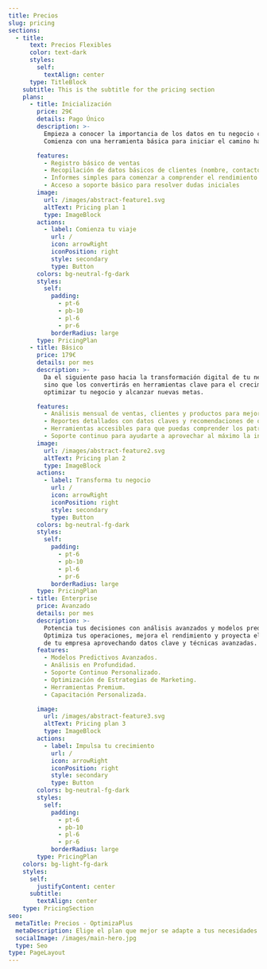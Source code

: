 ```yaml
---
title: Precios
slug: pricing
sections:
  - title:
      text: Precios Flexibles
      color: text-dark
      styles:
        self:
          textAlign: center
      type: TitleBlock
    subtitle: This is the subtitle for the pricing section
    plans:
      - title: Inicialización
        price: 29€
        details: Pago Único
        description: >-
          Empieza a conocer la importancia de los datos en tu negocio con un enfoque sencillo.
          Comienza con una herramienta básica para iniciar el camino hacia la optimización de tu empresa.

        features:
          - Registro básico de ventas
          - Recopilación de datos básicos de clientes (nombre, contacto, etc.)
          - Informes simples para comenzar a comprender el rendimiento
          - Acceso a soporte básico para resolver dudas iniciales
        image:
          url: /images/abstract-feature1.svg
          altText: Pricing plan 1
          type: ImageBlock
        actions:
          - label: Comienza tu viaje
            url: /
            icon: arrowRight
            iconPosition: right
            style: secondary
            type: Button
        colors: bg-neutral-fg-dark
        styles:
          self:
            padding:
              - pt-6
              - pb-10
              - pl-6
              - pr-6
            borderRadius: large
        type: PricingPlan
      - title: Básico
        price: 179€
        details: por mes
        description: >-
          Da el siguiente paso hacia la transformación digital de tu negocio. Con el Plan Básico, no solo recopilarás datos,
          sino que los convertirás en herramientas clave para el crecimiento. Empieza a tomar decisiones informadas que te permitirán   
          optimizar tu negocio y alcanzar nuevas metas.

        features:
          - Análisis mensual de ventas, clientes y productos para mejorar tu rendimiento.
          - Reportes detallados con datos claves y recomendaciones de optimización.
          - Herramientas accesibles para que puedas comprender los patrones de tu negocio.
          - Soporte continuo para ayudarte a aprovechar al máximo la información recopilada.
        image:
          url: /images/abstract-feature2.svg
          altText: Pricing plan 2
          type: ImageBlock
        actions:
          - label: Transforma tu negocio
            url: /
            icon: arrowRight
            iconPosition: right
            style: secondary
            type: Button
        colors: bg-neutral-fg-dark
        styles:
          self:
            padding:
              - pt-6
              - pb-10
              - pl-6
              - pr-6
            borderRadius: large
        type: PricingPlan
      - title: Enterprise
        price: Avanzado
        details: por mes
        description: >-
          Potencia tus decisiones con análisis avanzados y modelos predictivos. 
          Optimiza tus operaciones, mejora el rendimiento y proyecta el crecimiento 
          de tu empresa aprovechando datos clave y técnicas avanzadas.
        features:
          - Modelos Predictivos Avanzados.
          - Análisis en Profundidad.
          - Soporte Continuo Personalizado.
          - Optimización de Estrategias de Marketing.
          - Herramientas Premium.
          - Capacitación Personalizada.

        image:
          url: /images/abstract-feature3.svg
          altText: Pricing plan 3
          type: ImageBlock
        actions:
          - label: Impulsa tu crecimiento
            url: /
            icon: arrowRight
            iconPosition: right
            style: secondary
            type: Button
        colors: bg-neutral-fg-dark
        styles:
          self:
            padding:
              - pt-6
              - pb-10
              - pl-6
              - pr-6
            borderRadius: large
        type: PricingPlan
    colors: bg-light-fg-dark
    styles:
      self:
        justifyContent: center
      subtitle:
        textAlign: center
    type: PricingSection
seo:
  metaTitle: Precios - OptimizaPlus
  metaDescription: Elige el plan que mejor se adapte a tus necesidades.
  socialImage: /images/main-hero.jpg
  type: Seo
type: PageLayout
---
```

